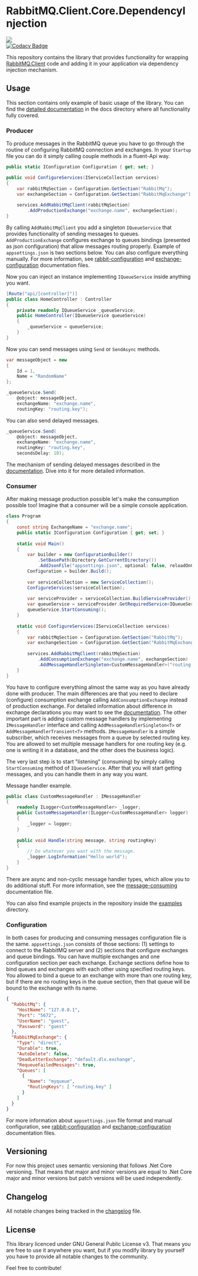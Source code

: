 ﻿# RabbitMQ.Client.Core.DependencyInjection

<a href="https://www.nuget.org/packages/RabbitMQ.Client.Core.DependencyInjection/" alt="NuGet package"><img src="https://img.shields.io/nuget/v/RabbitMQ.Client.Core.DependencyInjection.svg" /></a><br/>
[![Codacy Badge](https://api.codacy.com/project/badge/Grade/f688764d2ba340099ec50b74726e25fd)](https://app.codacy.com/app/AntonyVorontsov/RabbitMQ.Client.Core.DependencyInjection?utm_source=github.com&utm_medium=referral&utm_content=AntonyVorontsov/RabbitMQ.Client.Core.DependencyInjection&utm_campaign=Badge_Grade_Dashboard)<br/>

This repository contains the library that provides functionality for wrapping [RabbitMQ.Client](https://github.com/rabbitmq/rabbitmq-dotnet-client) code and adding it in your application via dependency injection mechanism.

## Usage

This section contains only example of basic usage of the library. You can find the [detailed documentation](./docs/documentation.md) in the docs directory where all functionality fully covered.

### Producer

To produce messages in the RabbitMQ queue you have to go through the routine of configuring RabbitMQ connection and exchanges. In your `Startup` file you can do it simply calling couple methods in a fluent-Api way.

```csharp
public static IConfiguration Configuration { get; set; }

public void ConfigureServices(IServiceCollection services)
{
    var rabbitMqSection = Configuration.GetSection("RabbitMq");
    var exchangeSection = Configuration.GetSection("RabbitMqExchange");
    
    services.AddRabbitMqClient(rabbitMqSection)
        .AddProductionExchange("exchange.name", exchangeSection);
}
```

By calling `AddRabbitMqClient` you add a singleton `IQueueService` that provides functionality of sending messages to queues. `AddProductionExchange` configures exchange to queues bindings (presented as json configuration) that allow messages routing properly. 
Example of `appsettings.json` is two sections below. You can also configure everything manually. For more information, see [rabbit-configuration](./docs/rabbit-configuration.md) and [exchange-configuration](./docs/exchange-configuration.md) documentation files.

Now you can inject an instance implementing `IQueueService` inside anything you want.

```csharp
[Route("api/[controller]")]
public class HomeController : Controller
{
    private readonly IQueueService _queueService;
    public HomeController(IQueueService queueService)
    {
        _queueService = queueService;
    }
}
```

Now you can send messages using `Send` or `SendAsync` methods.

```csharp
var messageObject = new
{
    Id = 1,
    Name = "RandomName"
};

_queueService.Send(
    @object: messageObject,
    exchangeName: "exchange.name",
    routingKey: "routing.key");
```

You can also send delayed messages.

```csharp
_queueService.Send(
    @object: messageObject,
    exchangeName: "exchange.name",
    routingKey: "routing.key",
    secondsDelay: 10);
```

 The mechanism of sending delayed messages described in the [documentation](./docs/message-production.md). Dive into it for more detailed information.
 
### Consumer

After making message production possible let's make the consumption possible too! Imagine that a consumer will be a simple console application.

```csharp
class Program
{
    const string ExchangeName = "exchange.name";
    public static IConfiguration Configuration { get; set; }
    
    static void Main()
    {
        var builder = new ConfigurationBuilder()
            .SetBasePath(Directory.GetCurrentDirectory())
            .AddJsonFile("appsettings.json", optional: false, reloadOnChange: true);
        Configuration = builder.Build();
    
        var serviceCollection = new ServiceCollection();
        ConfigureServices(serviceCollection);
    
        var serviceProvider = serviceCollection.BuildServiceProvider();
        var queueService = serviceProvider.GetRequiredService<IQueueService>();
        queueService.StartConsuming();
    }
    
    static void ConfigureServices(IServiceCollection services)
    {
        var rabbitMqSection = Configuration.GetSection("RabbitMq");
        var exchangeSection = Configuration.GetSection("RabbitMqExchange");
    
        services.AddRabbitMqClient(rabbitMqSection)
            .AddConsumptionExchange("exchange.name", exchangeSection)
            .AddMessageHandlerSingleton<CustomMessageHandler>("routing.key");
    }
}
```

You have to configure everything almost the same way as you have already done with producer. The main differences are that you need to declare (configure) consumption exchange calling `AddConsumptionExchange` instead of production exchange. For detailed information about difference in exchange declarations you may want to see the [documentation](./docs/exchange-configuration.md).
The other important part is adding custom message handlers by implementing `IMessageHandler` interface and calling `AddMessageHandlerSingleton<T>` or `AddMessageHandlerTransient<T>` methods. `IMessageHandler` is a simple subscriber, which receives messages from a queue by selected routing key. You are allowed to set multiple message handlers for one routing key (e.g. one is writing it in a database, and the other does the business logic).

The very last step is to start "listening" (consuming) by simply calling `StartConsuming` method of `IQueueService`. After that you will start getting messages, and you can handle them in any way you want.

Message handler example.

```csharp
public class CustomMessageHandler : IMessageHandler
{
    readonly ILogger<CustomMessageHandler> _logger;
    public CustomMessageHandler(ILogger<CustomMessageHandler> logger)
    {
        _logger = logger;
    }
    
    public void Handle(string message, string routingKey)
    {
        // Do whatever you want with the message.
        _logger.LogInformation("Hello world");
    }
}
```
There are async and non-cyclic message handler types, which allow you to do additional stuff. For more information, see the [message-consuming](./docs/message-consumption.md) documentation file.

You can also find example projects in the repository inside the [examples](./examples) directory.

### Configuration
 
 In both cases for producing and consuming messages configuration file is the same. `appsettings.json` consists of those sections: (1) settings to connect to the RabbitMQ server and (2) sections that configure exchanges and queue bindings. You can have multiple exchanges and one configuration section per each exchange.
Exchange sections define how to bind queues and exchanges with each other using specified routing keys. You allowed to bind a queue to an exchange with more than one routing key, but if there are no routing keys in the queue section, then that queue will be bound to the exchange with its name.

```json
{
  "RabbitMq": {
    "HostName": "127.0.0.1",
    "Port": "5672",
    "UserName": "guest",
    "Password": "guest"
  },
  "RabbitMqExchange": {
    "Type": "direct",
    "Durable": true,
    "AutoDelete": false,
    "DeadLetterExchange": "default.dlx.exchange",
    "RequeueFailedMessages": true,
    "Queues": [
	  {
        "Name": "myqueue",
        "RoutingKeys": [ "routing.key" ]
      }
    ]
  }
}
```

For more information about `appsettings.json` file format and manual configuration, see [rabbit-configuration](./docs/rabbit-configuration.md) and [exchange-configuration](./docs/exchange-configuration.md) documentation files.

## Versioning

For now this project uses semantic versioning that follows .Net Core versioning. That means that major and minor versions are equal to .Net Core major and minor versions but patch versions will be used independently.

## Changelog

All notable changes being tracked in the [changelog](./docs/changelog.md) file.

## License

This library licenced under GNU General Public License v3. That means you are free to use it anywhere you want, but if you modify library by yourself you have to provide all notable changes to the community.

Feel free to contribute!